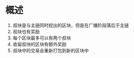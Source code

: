 # 概述

1. 叔块是与主链同时挖出的区块，但是在广播阶段落后于主链
2. 叔块也有奖励
3. 每个区块最多可以有两个叔块
4. 收留叔块的区块有额外奖励
5. 叔块中的交易会重新打包到新的区块中



# 


